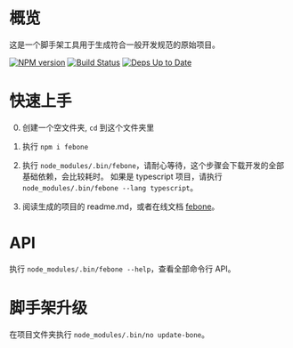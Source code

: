 # 概览

这是一个脚手架工具用于生成符合一般开发规范的原始项目。


[![NPM version](https://badge.fury.io/js/febone.svg)](http://badge.fury.io/js/febone) [![Build Status](https://travis-ci.org/ysmood/febone.svg)](https://travis-ci.org/ysmood/febone) [![Deps Up to Date](https://david-dm.org/ysmood/febone.svg?style=flat)](https://david-dm.org/ysmood/febone)


# 快速上手

0. 创建一个空文件夹, `cd` 到这个文件夹里

0. 执行 `npm i febone`

0. 执行 `node_modules/.bin/febone`，请耐心等待，这个步骤会下载开发的全部基础依赖，会比较耗时。
   如果是 typescript 项目，请执行 `node_modules/.bin/febone --lang typescript`。

0. 阅读生成的项目的 readme.md，或者在线文档 [febone](tpl/doc/febone.md)。


# API

执行 `node_modules/.bin/febone --help`，查看全部命令行 API。

# 脚手架升级

在项目文件夹执行 `node_modules/.bin/no update-bone`。
